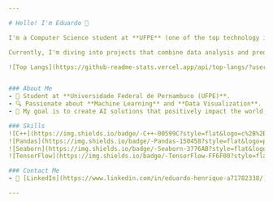 ```yaml
---

# Hello! I'm Eduardo 👋  

I'm a Computer Science student at **UFPE** (one of the top technology institutions in Brazil!) and an **Artificial Intelligence** enthusiast. I love exploring how data can tell stories and solve real-world problems, especially through **Machine Learning** and **Data Visualization**.  

Currently, I'm diving into projects that combine data analysis and predictive models.  

![Top Langs](https://github-readme-stats.vercel.app/api/top-langs/?username=Eduardocin&layout=compact&langs_count=3&theme=dracula)


### About Me  
- 🌱 Student at **Universidade Federal de Pernambuco (UFPE)**.  
- 🔍 Passionate about **Machine Learning** and **Data Visualization**.  
- 🎯 My goal is to create AI solutions that positively impact the world.  

### Skills  
![C++](https://img.shields.io/badge/-C++-00599C?style=flat&logo=c%2B%2B&logoColor=white) ![Python](https://img.shields.io/badge/-Python-3776AB?style=flat&logo=python&logoColor=white)  
![Pandas](https://img.shields.io/badge/-Pandas-150458?style=flat&logo=pandas&logoColor=white)  ![NumPy](https://img.shields.io/badge/-NumPy-013243?style=flat&logo=numpy&logoColor=white)  
![Seaborn](https://img.shields.io/badge/-Seaborn-3776AB?style=flat&logo=python&logoColor=white)  
![TensorFlow](https://img.shields.io/badge/-TensorFlow-FF6F00?style=flat&logo=tensorflow&logoColor=white)  

### Contact Me  
- 💼 [LinkedIn](https://www.linkedin.com/in/eduardo-henrique-a71782338/)  

---
```

